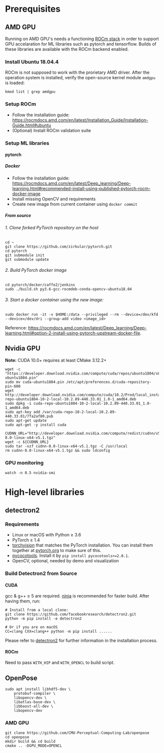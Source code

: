 # Prerequisites

## AMD GPU

Running on AMD GPU's needs a functioning [ROCm stack](https://rocmdocs.amd.com/en/latest/) in order to support GPU accelaration
for ML libraries such as pytorch and tensorflow. Builds of these libraries are available with the ROCm backend enabled.

### Install Ubuntu 18.04.4

ROCm is not supposed to work with the prorietary AMD driver. After the operation system is installed, verify the open-source kernel module `amdgpu` is loaded:

```
kmod list | grep amdgpu
```

### Setup ROCm

- Follow the installation guide: https://rocmdocs.amd.com/en/latest/Installation_Guide/Installation-Guide.html#ubuntu
- (Optional) Install ROCm validation suite

### Setup ML libraries

#### pytorch

##### Docker

- Follow the installation guide: https://rocmdocs.amd.com/en/latest/Deep_learning/Deep-learning.html#recommended-install-using-published-pytorch-rocm-docker-image
- Install missing OpenCV and requirements
- Create new image from current container using `docker commit`

##### From source

###### 1. Clone forked PyTorch repository on the host

```
cd ~
git clone https://github.com/zirkular/pytorch.git
cd pytorch
git submodule init
git submodule update
```

###### 2. Build PyTorch docker image

```
cd pytorch/docker/caffe2/jenkins
sudo ./build.sh py3.6-gcc-rocmdeb-conda-opencv-ubuntu18.04
```

###### 3. Start a docker container using the new image:

```
sudo docker run -it -v $HOME:/data --privileged --rm --device=/dev/kfd --device=/dev/dri --group-add video <image_id>
```

Reference: https://rocmdocs.amd.com/en/latest/Deep_learning/Deep-learning.html#option-2-install-using-pytorch-upstream-docker-file.

## Nvidia GPU

**Note:** CUDA 10.0+ requires at least CMake 3.12.2+
```
wget -c "https://developer.download.nvidia.com/compute/cuda/repos/ubuntu1804/x86_64/cuda-ubuntu1804.pin"
sudo mv cuda-ubuntu1804.pin /etc/apt/preferences.d/cuda-repository-pin-600
wget http://developer.download.nvidia.com/compute/cuda/10.2/Prod/local_installers/cuda-repo-ubuntu1804-10-2-local-10.2.89-440.33.01_1.0-1_amd64.deb
sudo dpkg -i cuda-repo-ubuntu1804-10-2-local-10.2.89-440.33.01_1.0-1_amd64.deb
sudo apt-key add /var/cuda-repo-10-2-local-10.2.89-440.33.01/7fa2af80.pub
sudo apt-get update
sudo apt-get -y install cuda
```

```
CUDNN_URL="http://developer.download.nvidia.com/compute/redist/cudnn/v5.1/cudnn-8.0-linux-x64-v5.1.tgz"
wget -c ${CUDNN_URL}
sudo tar -xzf cudnn-8.0-linux-x64-v5.1.tgz -C /usr/local
rm cudnn-8.0-linux-x64-v5.1.tgz && sudo ldconfig
```

### GPU monitoring

```
watch -n 0.5 nvidia-smi
```

# High-level libraries

## detectron2

### Requirements
- Linux or macOS with Python ≥ 3.6
- PyTorch ≥ 1.4
- [torchvision](https://github.com/pytorch/vision/) that matches the PyTorch installation.
  You can install them together at [pytorch.org](https://pytorch.org) to make sure of this.
- [pycocotools](https://github.com/cocodataset/cocoapi). Install it by `pip install pycocotools>=2.0.1`.
- OpenCV, optional, needed by demo and visualization


### Build Detectron2 from Source

#### CUDA

gcc & g++ ≥ 5 are required. [ninja](https://ninja-build.org/) is recommended for faster build.
After having them, run:
```
# Install from a local clone:
git clone https://github.com/facebookresearch/detectron2.git
python -m pip install -e detectron2

# Or if you are on macOS
CC=clang CXX=clang++ python -m pip install ......
```

Please refer to [detectron2](https://github.com/facebookresearch/detectron2/blob/master/INSTALL.md) for further information in the installation process.

#### ROCm

Need to pass `WITH_HIP` and `WITH_OPENCL` to build script. 

## OpenPose

```
sudo apt install libhdf5-dev \
    protobuf-compiler \
    libopencv-dev \
    libatlas-base-dev \
    libboost-all-dev \
    libopencv-dev
```

### AMD GPU

```
git clone https://github.com/CMU-Perceptual-Computing-Lab/openpose
cd openpose
mkdir build && cd build
cmake .. -DGPU_MODE=OPENCL
```

